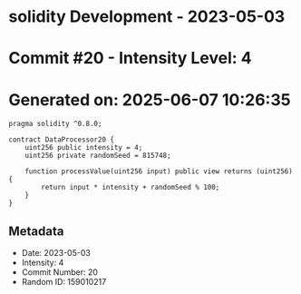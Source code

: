 ﻿# solidity Development - 2023-05-03
# Commit #20 - Intensity Level: 4
# Generated on: 2025-06-07 10:26:35
```solidity
pragma solidity ^0.8.0;

contract DataProcessor20 {
    uint256 public intensity = 4;
    uint256 private randomSeed = 815748;

    function processValue(uint256 input) public view returns (uint256) {
        return input * intensity + randomSeed % 100;
    }
}
```
## Metadata
- Date: 2023-05-03
- Intensity: 4
- Commit Number: 20
- Random ID: 159010217
